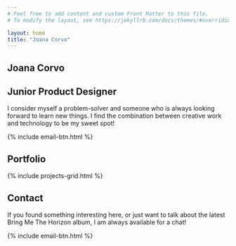 ```yaml
---
# Feel free to add content and custom Front Matter to this file.
# To modify the layout, see https://jekyllrb.com/docs/themes/#overriding-theme-defaults

layout: home
title: "Joana Corvo"
---
```



<section class="fullscreen-container">
<h1>Joana Corvo</h1>
<h2>Junior Product Designer</h2>
<p>I consider myself a problem-solver and someone who is always looking forward to learn new things.
I find the combination between creative work and technology to be my sweet spot!</p>
{% include email-btn.html %}
</section>

<section class="section-highlight margin-top-bottom">
<h2>Portfolio</h2>
{% include projects-grid.html %}
</section>

<section class="fullscreen-container">
<h2>Contact</h2>
<p>If you found something interesting here, or just want to talk about the latest Bring Me The Horizon album, I am always available for a chat!</p>
{% include email-btn.html %}
</section>

